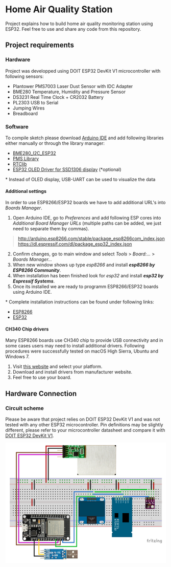 # Home Air Quality Station
Project explains how to build home air quality monitoring station using ESP32. Feel free to use and share any code from this repository.

## Project requirements
### Hardware
Project was developped using DOIT ESP32 DevKit V1 microcontroller with following sensors:
* Plantower PMS7003 Laser Dust Sensor with IDC Adapter
* BME280 Temperature, Humidity and Pressure Sensor
* DS3231 Real Time Clock + CR2032 Battery
* PL2303 USB to Serial
* Jumping Wires
* Breadboard

### Software
To compile sketch please download [Arduino IDE](https://www.arduino.cc/en/Main/Software) and add following libraries either manually or through the library manager:
* [BME280_I2C_ESP32](https://github.com/Takatsuki0204/BME280-I2C-ESP32)
* [PMS Library](https://github.com/fu-hsi/PMS)
* [RTClib](https://github.com/adafruit/RTClib)
* [ESP32 OLED Driver for SSD1306 display](https://github.com/ThingPulse/esp8266-oled-ssd1306) (*optional)

\* Instead of OLED display, USB-UART can be used to visualize the data

#### Additional settings
In order to use ESP8266/ESP32 boards we have to add additional URL's into *Boards Manager*.
1. Open Arduino IDE, go to *Preferences* and add following ESP cores into *Additional Board Manager URLs* (multiple paths can be added, we just need to separate them by commas).
> http://arduino.esp8266.com/stable/package_esp8266com_index.json
> https://dl.espressif.com/dl/package_esp32_index.json
2. Confirm changes, go to main window and select *Tools* > *Board:...* > *Boards Manager...*
3. When new window shows up type *esp8266* and install ***esp8266 by ESP8266 Community***.
4. When installation has been finished look for *esp32* and install ***esp32 by Espressif Systems***.
5. Once its installed we are ready to programm ESP8266/ESP32 boards using Arduino IDE.

\* Complete installation instructions can be found under following links:
* [ESP8266](https://github.com/esp8266/Arduino)
* [ESP32](https://github.com/espressif/arduino-esp32)

#### CH340 Chip drivers
Many ESP8266 boards use CH340 chip to provide USB connectivity and in some cases users may need to install additional drivers. Following procedures were successfully tested on macOS High Sierra, Ubuntu and Windows 7.
1. Visit [this website](https://sparks.gogo.co.nz/ch340.html) and select your platform.
2. Download and install drivers from manufacturer website.
3. Feel free to use your board.

## Hardware Connection
### Circuit scheme
Please be aware that project relies on DOIT ESP32 DevKit V1 and was not tested with any other ESP32 microcontroller. Pin definitions may be slightly different, please refer to your microcontroller datasheet and compare it with [DOIT ESP32 DevKit V1](https://raw.githubusercontent.com/playelek/pinout-doit-32devkitv1/master/pinoutDOIT32devkitv1.png).

![img](./circuit/circuit.png)
